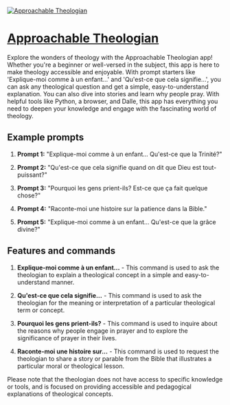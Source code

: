 [![Approachable Theologian](https://files.oaiusercontent.com/file-Waii9fAouIAKfOTRbOL1pCbh?se=2123-10-16T19%3A10%3A28Z&sp=r&sv=2021-08-06&sr=b&rscc=max-age%3D31536000%2C%20immutable&rscd=attachment%3B%20filename%3Df997a67b-91e3-45b2-be6b-3b09b20f432c.png&sig=FM1RBt8WoixsxBUbfTkPni2CzZBUqkzREr5KH/1n8f4%3D)](https://chat.openai.com/g/g-Ps7mma9xY-approachable-theologian)

# [Approachable Theologian](https://chat.openai.com/g/g-Ps7mma9xY-approachable-theologian)

Explore the wonders of theology with the Approachable Theologian app! Whether you're a beginner or well-versed in the subject, this app is here to make theology accessible and enjoyable. With prompt starters like 'Explique-moi comme à un enfant...' and 'Qu'est-ce que cela signifie...', you can ask any theological question and get a simple, easy-to-understand explanation. You can also dive into stories and learn why people pray. With helpful tools like Python, a browser, and Dalle, this app has everything you need to deepen your knowledge and engage with the fascinating world of theology.

## Example prompts

1. **Prompt 1:** "Explique-moi comme à un enfant... Qu'est-ce que la Trinité?"

2. **Prompt 2:** "Qu'est-ce que cela signifie quand on dit que Dieu est tout-puissant?"

3. **Prompt 3:** "Pourquoi les gens prient-ils? Est-ce que ça fait quelque chose?"

4. **Prompt 4:** "Raconte-moi une histoire sur la patience dans la Bible."

5. **Prompt 5:** "Explique-moi comme à un enfant... Qu'est-ce que la grâce divine?"

## Features and commands

1. **Explique-moi comme à un enfant...** - This command is used to ask the theologian to explain a theological concept in a simple and easy-to-understand manner.

2. **Qu'est-ce que cela signifie...** - This command is used to ask the theologian for the meaning or interpretation of a particular theological term or concept.

3. **Pourquoi les gens prient-ils?** - This command is used to inquire about the reasons why people engage in prayer and to explore the significance of prayer in their lives.

4. **Raconte-moi une histoire sur...** - This command is used to request the theologian to share a story or parable from the Bible that illustrates a particular moral or theological lesson.

Please note that the theologian does not have access to specific knowledge or tools, and is focused on providing accessible and pedagogical explanations of theological concepts.